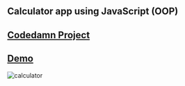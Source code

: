 ## Calculator app using JavaScript (OOP)
## <a href = "https://codedamn.com/project/solution/64249e273ba366000c0b1e2b">Codedamn Project </a>
## <a href= "https://mostafa-zewail77.github.io/Calculator/">Demo </a> 
![calculator](https://user-images.githubusercontent.com/104537380/228973953-85f01271-5218-463a-875a-0a1251e27d66.png)
